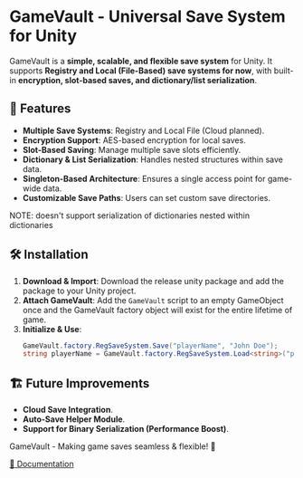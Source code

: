 # GameVault - Universal Save System for Unity

GameVault is a **simple, scalable, and flexible save system** for Unity. It supports **Registry and Local (File-Based) save systems for now**, with built-in **encryption, slot-based saves, and dictionary/list serialization**.

## 🌟 Features

- **Multiple Save Systems**: Registry and Local File (Cloud planned).
- **Encryption Support**: AES-based encryption for local saves.
- **Slot-Based Saving**: Manage multiple save slots efficiently.
- **Dictionary & List Serialization**: Handles nested structures within save data.
- **Singleton-Based Architecture**: Ensures a single access point for game-wide data.
- **Customizable Save Paths**: Users can set custom save directories.

NOTE: doesn't support serialization of dictionaries nested within dictionaries

## 🛠️ Installation

1. **Download & Import**: Download the release unity package and add the package to your Unity project.
2. **Attach GameVault**: Add the `GameVault` script to an empty GameObject once and the GameVault factory object will exist for the entire lifetime of game.
3. **Initialize & Use**:
   ```csharp
   GameVault.factory.RegSaveSystem.Save("playerName", "John Doe");
   string playerName = GameVault.factory.RegSaveSystem.Load<string>("playerName");
   ```

## 🏗️ Future Improvements

- **Cloud Save Integration**.
- **Auto-Save Helper Module**.
- **Support for Binary Serialization (Performance Boost)**.

GameVault - Making game saves seamless & flexible! 🚀

[📖 Documentation](DOCUMENTATION.md)
